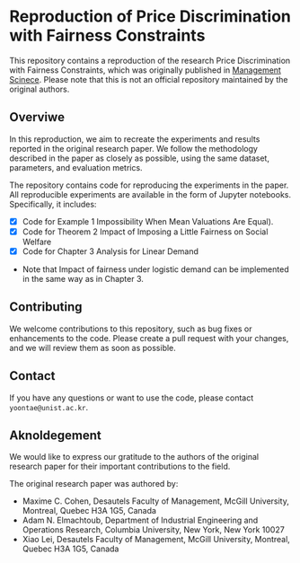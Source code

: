 
# Reproduction of Price Discrimination with Fairness Constraints

This repository contains a reproduction of the research Price Discrimination with Fairness Constraints, which was originally published in [Management Scinece](https://pubsonline.informs.org/doi/pdf/10.1287/mnsc.2022.4317). Please note that this is not an official repository maintained by the original authors.



## Overviwe
In this reproduction, we aim to recreate the experiments and results reported in the original research paper. We follow the methodology described in the paper as closely as possible, using the same dataset, parameters, and evaluation metrics.

The repository contains code for reproducing the experiments in the paper. All reproducible experiments are available in the form of Jupyter notebooks. Specifically, it includes:
- [x] Code for Example 1 Impossibility When Mean Valuations Are Equal).
- [x] Code for Theorem 2 Impact of Imposing a Little Fairness on Social Welfare
- [x] Code for Chapter 3 Analysis for Linear Demand

- Note that Impact of fairness under logistic demand can be implemented in the same way as in Chapter 3. 


## Contributing
We welcome contributions to this repository, such as bug fixes or enhancements to the code. Please create a pull request with your changes, and we will review them as soon as possible.


## Contact
If you have any questions or want to use the code, please contact `yoontae@unist.ac.kr`.


## Aknoldegement
We would like to express our gratitude to the authors of the original research paper for their important contributions to the field.

The original research paper was authored by:
- Maxime C. Cohen, Desautels Faculty of Management, McGill University, Montreal, Quebec H3A 1G5, Canada
- Adam N. Elmachtoub, Department of Industrial Engineering and Operations Research, Columbia University, New York, New York 10027
- Xiao Lei, Desautels Faculty of Management, McGill University, Montreal, Quebec H3A 1G5, Canada
